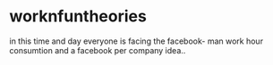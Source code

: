 # worknfuntheories
in this time and day everyone is facing the facebook- man work hour consumtion and a facebook per company idea..
